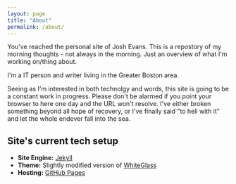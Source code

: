 ```yaml
---
layout: page
title: "About"
permalink: /about/
---
```


You've reached the personal site of Josh Evans.  This is a repostory of my morning thoughts - not always in the morning. Just an overview of what I'm working on/thing about. 

I'm a IT person and writer living in the Greater Boston area.  

Seeing as I'm interested in both technolgy and words, this site is going to be a constant work in progress. Please don't be alarmed if you point your browser to here one day and the URL won't resolve.  I've either broken something beyond all hope of recovery, or I've finally said "to hell with it" and let the whole endever fall into the sea.

## Site's current tech setup

- **Site Engine:** [Jekyll](https://jekyllrb.com/)
- **Theme:** Slightly modified version of [WhiteGlass](https://github.com/yous/whiteglass)
- **Hosting:** [GitHub Pages](https://pages.github.com/)